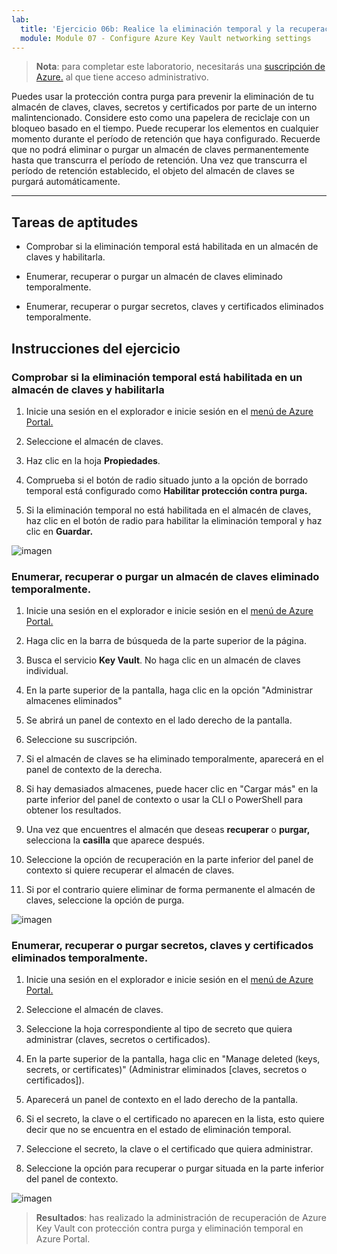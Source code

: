 ```yaml
---
lab:
  title: 'Ejercicio 06b: Realice la eliminación temporal y la recuperación del almacén de claves de protección contra purga'
  module: Module 07 - Configure Azure Key Vault networking settings
---
```



>**Nota**: para completar este laboratorio, necesitarás una [suscripción de Azure.](https://azure.microsoft.com/en-us/free/?azure-portal=true) al que tiene acceso administrativo. 


Puedes usar la protección contra purga para prevenir la eliminación de tu almacén de claves, claves, secretos y certificados por parte de un interno malintencionado. Considere esto como una papelera de reciclaje con un bloqueo basado en el tiempo. Puede recuperar los elementos en cualquier momento durante el período de retención que haya configurado. Recuerde que no podrá eliminar o purgar un almacén de claves permanentemente hasta que transcurra el período de retención. Una vez que transcurra el período de retención establecido, el objeto del almacén de claves se purgará automáticamente.

---

## Tareas de aptitudes

- Comprobar si la eliminación temporal está habilitada en un almacén de claves y habilitarla.

- Enumerar, recuperar o purgar un almacén de claves eliminado temporalmente.

- Enumerar, recuperar o purgar secretos, claves y certificados eliminados temporalmente.

## Instrucciones del ejercicio 

### Comprobar si la eliminación temporal está habilitada en un almacén de claves y habilitarla

1. Inicie una sesión en el explorador e inicie sesión en el [menú de Azure Portal.](https://portal.azure.com/)
   
2. Seleccione el almacén de claves.

3. Haz clic en la hoja **Propiedades**.

4. Comprueba si el botón de radio situado junto a la opción de borrado temporal está configurado como **Habilitar protección contra purga.**

5. Si la eliminación temporal no está habilitada en el almacén de claves, haz clic en el botón de radio para habilitar la eliminación temporal y haz clic en **Guardar.**

![imagen](https://github.com/MicrosoftLearning/Secure-Azure-services-and-workloads-with-Microsoft-Cloud-Security-Benchmark/assets/91347931/06131a60-7f00-4764-a424-87ea41a78394)


### Enumerar, recuperar o purgar un almacén de claves eliminado temporalmente.

1. Inicie una sesión en el explorador e inicie sesión en el [menú de Azure Portal.](https://portal.azure.com/)
   
2. Haga clic en la barra de búsqueda de la parte superior de la página.

3. Busca el servicio **Key Vault**. No haga clic en un almacén de claves individual.

4. En la parte superior de la pantalla, haga clic en la opción "Administrar almacenes eliminados"

5. Se abrirá un panel de contexto en el lado derecho de la pantalla.

6. Seleccione su suscripción.

7. Si el almacén de claves se ha eliminado temporalmente, aparecerá en el panel de contexto de la derecha.

8. Si hay demasiados almacenes, puede hacer clic en "Cargar más" en la parte inferior del panel de contexto o usar la CLI o PowerShell para obtener los resultados.

9. Una vez que encuentres el almacén que deseas **recuperar** o **purgar,** selecciona la **casilla** que aparece después.

10. Seleccione la opción de recuperación en la parte inferior del panel de contexto si quiere recuperar el almacén de claves.

11. Si por el contrario quiere eliminar de forma permanente el almacén de claves, seleccione la opción de purga.

![imagen](https://github.com/MicrosoftLearning/Secure-Azure-services-and-workloads-with-Microsoft-Cloud-Security-Benchmark/assets/91347931/f41c0673-3832-4d3f-8b05-48e46e6c2282)


### Enumerar, recuperar o purgar secretos, claves y certificados eliminados temporalmente.

1. Inicie una sesión en el explorador e inicie sesión en el [menú de Azure Portal.](https://portal.azure.com/)
   
2. Seleccione el almacén de claves.

3. Seleccione la hoja correspondiente al tipo de secreto que quiera administrar (claves, secretos o certificados).

4. En la parte superior de la pantalla, haga clic en "Manage deleted (keys, secrets, or certificates)" (Administrar eliminados [claves, secretos o certificados]).

5. Aparecerá un panel de contexto en el lado derecho de la pantalla.

6. Si el secreto, la clave o el certificado no aparecen en la lista, esto quiere decir que no se encuentra en el estado de eliminación temporal.

7. Seleccione el secreto, la clave o el certificado que quiera administrar.

8. Seleccione la opción para recuperar o purgar situada en la parte inferior del panel de contexto.

![imagen](https://github.com/MicrosoftLearning/Secure-Azure-services-and-workloads-with-Microsoft-Cloud-Security-Benchmark/assets/91347931/dab95f78-1642-4883-b56f-70e1e5320d45)


  > **Resultados**: has realizado la administración de recuperación de Azure Key Vault con protección contra purga y eliminación temporal en Azure Portal.
